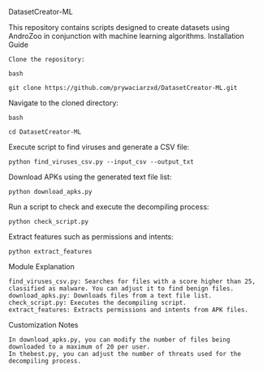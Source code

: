DatasetCreator-ML

This repository contains scripts designed to create datasets using AndroZoo in conjunction with machine learning algorithms.
Installation Guide

    Clone the repository:

    bash
    
    git clone https://github.com/prywaciarzxd/DatasetCreator-ML.git



Navigate to the cloned directory:

    bash

    cd DatasetCreator-ML

Execute script to find viruses and generate a CSV file:

    python find_viruses_csv.py --input_csv --output_txt

Download APKs using the generated text file list:

    python download_apks.py

Run a script to check and execute the decompiling process:

    python check_script.py

Extract features such as permissions and intents:

    python extract_features

Module Explanation

    find_viruses_csv.py: Searches for files with a score higher than 25, classified as malware. You can adjust it to find benign files.
    download_apks.py: Downloads files from a text file list.
    check_script.py: Executes the decompiling script.
    extract_features: Extracts permissions and intents from APK files.

Customization Notes

    In download_apks.py, you can modify the number of files being downloaded to a maximum of 20 per user.
    In thebest.py, you can adjust the number of threats used for the decompiling process.
